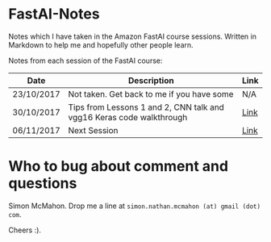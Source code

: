 # FastAI-Notes
Notes which I have taken in the Amazon FastAI course sessions. Written in Markdown to help me and hopefully other people learn.

Notes from each session of the FastAI course:

|Date   |Description  | Link  |
|---    |---          | ---   |
|23/10/2017 | Not taken. Get back to me if you have some | N/A |
|30/10/2017 | Tips from Lessons 1 and 2, CNN talk and vgg16 Keras code walkthrough | [Link](../master/FastAI%20notes%2030-10-2017.md)|
|06/11/2017 | Next Session | [Link](../master/FastAI%20notes%2006-11-2017.md)|

# Who to bug about comment and questions

Simon McMahon. Drop me a line at `simon.nathan.mcmahon (at) gmail (dot) com`. 

Cheers :).
